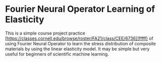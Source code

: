 # Fourier Neural Operator Learning of Elasticity

This is a simple course project practice [https://classes.cornell.edu/browse/roster/FA21/class/CEE/6736](fffff) of using Fourier Neural Operator to learn the stress distribution of composite materials by using the linear elasticity model. It may be simple but very useful for beginners of scientific machine learning.

